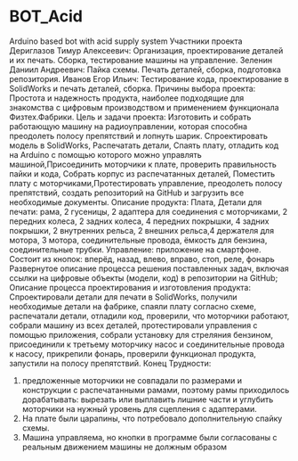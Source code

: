 # BOT_Acid
Arduino based bot with acid supply system
Участники проекта
Дериглазов Тимур Алексеевич: Организация, проектирование деталей и их печать. Сборка, тестирование машины на управление. 
Зеленин Даниил Андреевич: Пайка схемы. Печать деталей, сборка, подготовка репозитория. 
Иванов Егор Ильич: Тестирование кода, проектирование в SolidWorks и печать деталей, сборка. 
Причины выбора проекта: Простота и надежность продукта, наиболее подходящие для знакомства с цифровым производством и применением функционала Физтех.Фабрики.
Цель и задачи проекта: Изготовить и собрать работающую машину на радиоуправлении, которая способна преодолеть полосу препятствий и лопнуть шарик. Спроектировать модель в SolidWorks, Распечатать детали, Спаять плату, отладить код на Arduino с помощью которого можно управлять машиной,Присоединить моторчики к плате, проверить правильность пайки и кода, Собрать корпус из распечатанных деталей, Поместить плату с моторчиками,Протестировать управление, преодолеть полосу препятствий, создать репозиторий на GitHub и загрузить все необходимые документы.
Описание продукта: Плата, Детали для печати: рама, 2 гусеницы, 2 адаптера для соединения с моторчиками, 2 передних колеса, 2 задних колеса, 4 передних покрышки, 4 задних покрышки, 2 внутренних рельса, 2 внешних рельса,4 держателя для мотора, 3 мотора, соединительные провода, ёмкость для бензина, соединительные трубки. 
Управление: приложение на смартфоне. Состоит из кнопок: вперёд, назад, влево, вправо, стоп, реле, фонарь Развернутое описание процесса решения поставленных задач, включая ссылки на цифровые объекты (модели, код) в репозитории на GitHub; 
Описание процесса проектирования и изготовления продукта: Спроектировали детали для печати в SolidWorks, получили необходимые детали на фабрике, спаяли плату согласно схеме, распечатали детали, отладили код, проверили, что моторчики работают, собрали машину из всех деталей, протестировали управления с помощью приложения, собрали установку для стреляния бензином, присоединили к третьему моторчику насос и соединительные провода к насосу, прикрепили фонарь, проверили функционал продукта, запустили на полосу препятствий. Конец 
Трудности: 
1. предложенные моторчики не совпадали по размерами и конструкции с распечатанными рамами, поэтому рамы приходилось дорабатывать: вырезать или выплавить лишние части и углубить моторчики на нужный уровень для сцепления с адаптерами.
2. На плате были царапины, что потребовало дополнительную спайку схемы.
3. Машина управляема, но кнопки в программе были согласованы с реальным движением машины не должным образом
